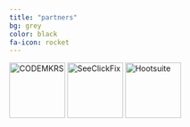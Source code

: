 ```yaml
---
title: "partners"
bg: grey
color: black
fa-icon: rocket
---
```



<div>
<img class="row big column" src="http://static1.squarespace.com/static/50e4ed49e4b032605110ddee/t/519bb4a0e4b022aa1cdb099c/1420329863787/?format=1500w"  alt="CODEMKRS" title="CODEMKRS" style="width:100px;height:100px"/>
<img class="row big column" src="http://cityofwoburn.com/images/pages/N1297/97kwczpo77vteuvqw8gc.png"      alt="SeeClickFix" title="SeeClickFix" style="width:100px;height:100px"/>
<img class="row big column" src="http://cdn2.hubspot.net/hub/68595/file-1076586917-jpg/hootsuite-square.jpg"      alt="Hootsuite" title="Hootsuite" style="width:100px;height:100px"/>
<!--
<img class="row big column"   src="img/gallery/robert-strong-magician.jpg"      alt="Robert Strong Magician" title="Robert Strong Magician" />
<img class="row full column"  src="img/gallery/comedy-magic-san-francisco.jpg" alt="Comedy Magic San Francisco" title="Comedy Magic San Francisco" />
-->
</div>
